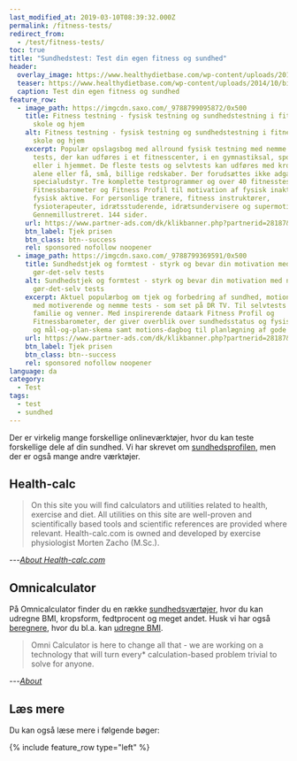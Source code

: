 ```yaml
---
last_modified_at: 2019-03-10T08:39:32.000Z
permalink: /fitness-tests/
redirect_from:
  - /test/fitness-tests/
toc: true
title: "Sundhedstest: Test din egen fitness og sundhed"
header:
  overlay_image: https://www.healthydietbase.com/wp-content/uploads/2014/10/bigstock-Young-Man-Measuring-His-Body-F-65164720.jpg
  teaser: https://www.healthydietbase.com/wp-content/uploads/2014/10/bigstock-Young-Man-Measuring-His-Body-F-65164720.jpg
  caption: Test din egen fitness og sundhed
feature_row:
  - image_path: https://imgcdn.saxo.com/_9788799095872/0x500
    title: Fitness testning - fysisk testning og sundhedstestning i fitnesscentre,
      skole og hjem
    alt: Fitness testning - fysisk testning og sundhedstestning i fitnesscentre,
      skole og hjem
    excerpt: Populær opslagsbog med allround fysisk testning med nemme  fitness
      tests, der kan udføres i et fitnesscenter, i en gymnastiksal, sportshal
      eller i hjemmet. De fleste tests og selvtests kan udføres med kroppen
      alene eller få, små, billige redskaber. Der forudsættes ikke adgang til
      specialudstyr. Tre komplette testprogrammer og over 40 fitnesstests samt
      Fitnessbarometer og Fitness Profil til motivation af fysisk inaktive og
      fysisk aktive. For personlige trænere, fitness instruktører,
      fysioterapeuter, idrætsstuderende, idrætsundervisere og supermotionister.
      Gennemillustreret. 144 sider.
    url: https://www.partner-ads.com/dk/klikbanner.php?partnerid=28187&bannerid=43264&htmlurl=https://www.saxo.com/dk/fitness-testning_marina-aagaard_haeftet_9788799095872
    btn_label: Tjek prisen
    btn_class: btn--success
    rel: sponsored nofollow noopener
  - image_path: https://imgcdn.saxo.com/_9788799369591/0x500
    title: Sundhedstjek og formtest - styrk og bevar din motivation med nemme
      gør-det-selv tests
    alt: Sundhedstjek og formtest - styrk og bevar din motivation med nemme
      gør-det-selv tests
    excerpt: Aktuel populærbog om tjek og forbedring af sundhed, motion og livsstil
      med motiverende og nemme tests - som set på DR TV. Til selvtests eller med
      familie og venner. Med inspirerende dataark Fitness Profil og
      Fitnessbarometer, der giver overblik over sundhedsstatus og fysisk form,
      og mål-og-plan-skema samt motions-dagbog til planlægning af gode vaner.
    url: https://www.partner-ads.com/dk/klikbanner.php?partnerid=28187&bannerid=43264&htmlurl=https://www.saxo.com/dk/sundhedstjek-og-formtest_marina-aagaard_haeftet_9788799369591
    btn_label: Tjek prisen
    btn_class: btn--success
    rel: sponsored nofollow noopener
language: da
category:
  - Test
tags:
  - test
  - sundhed
---
```


Der er virkelig mange forskellige onlineværktøjer, hvor du kan teste forskellige dele af din sundhed. Vi har skrevet om [sundhedsprofilen](/sundhedsprofil/), men der er også mange andre værktøjer.

## Health-calc

> On this site you will find calculators and utilities related to health, exercise and diet. All utilities on this site are well-proven and scientifically based tools and scientific references are provided where relevant. Health-calc.com is owned and developed by exercise physiologist Morten Zacho (M.Sc.).

---<cite>[About Health-calc.com](http://www.health-calc.com/miscellaneous/about-health-calc)</cite>

## Omnicalculator

På Omnicalculator finder du en række [sundhedsværtøjer](https://www.omnicalculator.com/health), hvor du kan udregne BMI, kropsform, fedtprocent og meget andet. Husk vi har også [beregnere](/beregnere-tests/), hvor du bl.a. kan [udregne BMI](/bmi/).

> Omni Calculator is here to change all that - we are working on a technology that will turn every* calculation-based problem trivial to solve for anyone.

---<cite>[About](https://www.omnicalculator.com/)</cite>

## Læs mere

Du kan også læse mere i følgende bøger:

{% include feature_row type="left" %}
